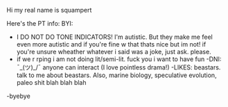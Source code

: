 Hi my real name is squampert

Here's the PT info:
BYI:
- I DO NOT DO TONE INDICATORS! I'm autistic. But they make me feel even more autistic and if you're fine w that thats nice but im not!
if you're unsure wheather whatever i said was a joke, just ask. please. 
- if we r rping i am not doing lit/semi-lit. fuck you i want to have fun
-DNI:
¯\_(ツ)_/¯ 
anyone can interact (I love pointless drama!)
-LIKES:
beastars. talk to me about beastars. Also, marine biology, speculative evolution, paleo shit blah blah blah

-byebye
